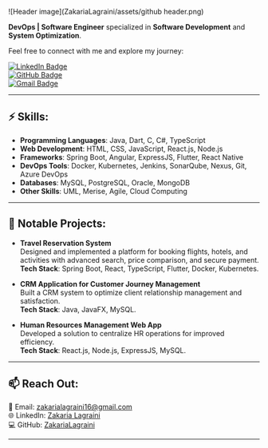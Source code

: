 
![Header image](ZakariaLagraini/assets/github header.png)
<!-- You can create your own header images using Canva, it has a lot of templates. If you do, use the following link https://www.canva.com/join/celeriac-tread-jellyfish -->
**DevOps | Software Engineer** specialized in **Software Development** and **System Optimization**.    

Feel free to connect with me and explore my journey:

[![LinkedIn Badge](https://img.shields.io/badge/-LinkedIn-blue?style=flat-square&logo=LinkedIn&logoColor=white&link=https://www.linkedin.com/in/zakaria-lagraini/)](https://www.linkedin.com/in/zakaria-lagraini/)  
[![GitHub Badge](https://img.shields.io/badge/-GitHub-black?style=flat-square&logo=GitHub&logoColor=white&link=https://github.com/ZakariaLagraini)](https://github.com/ZakariaLagraini)  
[![Gmail Badge](https://img.shields.io/badge/-Gmail-d14836?style=flat-square&logo=Gmail&logoColor=white&link=mailto:zakarialagraini16@gmail.com)](mailto:zakarialagraini16@gmail.com)  

---

## ⚡ Skills:
- **Programming Languages**: Java, Dart, C, C#, TypeScript  
- **Web Development**: HTML, CSS, JavaScript, React.js, Node.js  
- **Frameworks**: Spring Boot, Angular, ExpressJS, Flutter, React Native  
- **DevOps Tools**: Docker, Kubernetes, Jenkins, SonarQube, Nexus, Git, Azure DevOps  
- **Databases**: MySQL, PostgreSQL, Oracle, MongoDB  
- **Other Skills**: UML, Merise, Agile, Cloud Computing  

---

## 🌟 Notable Projects:
- **Travel Reservation System**  
  Designed and implemented a platform for booking flights, hotels, and activities with advanced search, price comparison, and secure payment.  
  **Tech Stack**: Spring Boot, React, TypeScript, Flutter, Docker, Kubernetes.  

- **CRM Application for Customer Journey Management**  
  Built a CRM system to optimize client relationship management and satisfaction.  
  **Tech Stack**: Java, JavaFX, MySQL.  

- **Human Resources Management Web App**  
  Developed a solution to centralize HR operations for improved efficiency.  
  **Tech Stack**: React.js, Node.js, ExpressJS, MySQL.  

---

## 📫 Reach Out:
📧 Email: [zakarialagraini16@gmail.com](mailto:zakarialagraini16@gmail.com)  
🌐 LinkedIn: [Zakaria Lagraini](https://www.linkedin.com/in/zakaria-lagraini/)  
💻 GitHub: [ZakariaLagraini](https://github.com/ZakariaLagraini)

---


